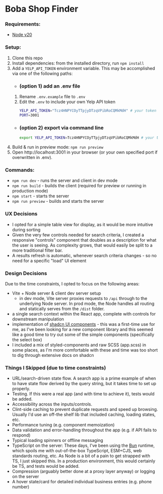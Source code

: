 # Boba Shop Finder

### Requirements:
- [Node v20](https://nodejs.org/en)

### Setup:
1. Clone this repo
2. Install dependencies: from the installed directory, run `npm install`
3. Add a `YELP_API_TOKEN` environment variable.  This may be accomplished via one of the following paths:
    - ### (option 1) add an .env file
     1. Rename `.env.example` file to `.env`
     2. Edit the `.env` to include your own Yelp API token
        ```bash
        YELP_API_TOKEN="Tcz4HNPYCOyTTpjyDTzqVPibRoCQMkMdH" # your token here
        PORT=3001
        ```
    - ### (option 2) export via command line
      ```bash
      export YELP_API_TOKEN=Tcz4HNPYCOyTTpjyDTzqVPibRoCQMkMdH # your token here
      ```
5. Build & run in preview mode: `npm run preview`
6. Open http://localhost:3001 in your browser (or your own specified port if overwritten in .env).

### Commands:
- `npm run dev` - runs the server and client in dev mode
- `npm run build` - builds the client (required for preview or running in production mode)
- `npm start` - starts the server
- `npm run preview` - builds and starts the server

### UX Decisions
  - I opted for a simple table view for display, as it would be more intuitive during sorting
  - Given the very few controls needed for search criteria, I created a responsive "controls" component that doubles as a description for what the user is seeing.  As complexity grows, that would easily be split to a more traditional filter bar.
  - A results refresh is automatic, whenever search criteria changes - so no need for a specific "load" UI element

### Design Decisions
Due to the time constraints, I opted to focus on the following areas:
  - Vite + Node server & client dev server setup
    - in dev mode, Vite server proxies requests to `/api` through to the underlying Node server.  In prod mode, the Node handles all routing and statically serves from the `/dist` folder.  
  - a single search context within the React app, complete with controls for downstream manipulation
  - implementation of [shadcn UI components](https://ui.shadcn.com/) - this was a first-time use for me, as I've been looking for a new component library and this seemed like a good time to try out some of the simple components (specifically the select box)
  - I included a mix of styled-components and raw SCSS (app.scss) in some places, as I'm more comfortable with these and time was too short to dig through extensive docs on shadcn

### Things I Skipped (due to time constraints)
  - URL/search-driven state flow.  A search app is a prime example of when to have state flow derived by the query string, but it takes time to set up properly.
  - Testing.  If this were a real app (and with time to achieve it), tests would be added.
  - Accessibility across the inputs/controls.
  - Clint-side caching to prevent duplicate requests and speed up browsing.  Usually I'd use an off-the shelf lib that included caching, loading states, etc.
  - Performance tuning (e.g. component memoization)
  - Data validation and error-handling throughout the app (e.g. if API fails to respond)
  - Typical loading spinners or offline messaging
  - TypeScript on the server: These days, I've been using the [Bun](https://bun.sh) runtime, which spoils me with out-of-the-box TypeScript, ESM+CJS, web standards routing, etc.  As Node is a bit of a pain to get strapped with TS, I just skipped this.  In a production environment, this would certainly be TS, and tests would be added.
  - Compression (arguably better done at a proxy layer anyway) or logging on the server
  - A hover state/card for detailed individual business entries (e.g. phone number)
    
